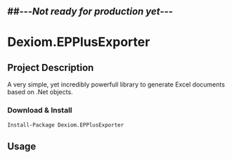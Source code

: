 ##---_Not ready for production yet_---
---

# Dexiom.EPPlusExporter


Project Description
-------------------
A very simple, yet incredibly powerfull library to generate Excel documents based on .Net objects.

### Download & Install

```
Install-Package Dexiom.EPPlusExporter
```

Usage
-----
